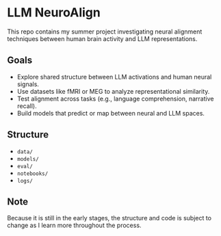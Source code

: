 # LLM NeuroAlign

This repo contains my summer project investigating neural alignment techniques between human brain activity and LLM representations.

## Goals
- Explore shared structure between LLM activations and human neural signals.
- Use datasets like fMRI or MEG to analyze representational similarity.
- Test alignment across tasks (e.g., language comprehension, narrative recall).
- Build models that predict or map between neural and LLM spaces.

## Structure
- `data/` 
- `models/` 
- `eval/` 
- `notebooks/` 
- `logs/` 

## Note
Because it is still in the early stages, the structure and code is subject to change as I learn more throughout the process. 

